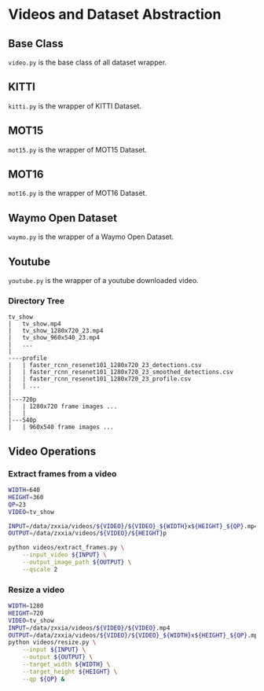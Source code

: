 # Videos and Dataset Abstraction

## Base Class
```video.py``` is the base class of all dataset wrapper. 

## KITTI
```kitti.py``` is the wrapper of KITTI Dataset. 

## MOT15
```mot15.py``` is the wrapper of MOT15 Dataset. 

## MOT16
```mot16.py``` is the wrapper of MOT16 Dataset. 

## Waymo Open Dataset
```waymo.py``` is the wrapper of a Waymo Open Dataset. 

## Youtube
```youtube.py``` is the wrapper of a youtube downloaded video. 

### Directory Tree
```text
tv_show
|   tv_show.mp4
|   tv_show_1280x720_23.mp4
|   tv_show_960x540_23.mp4
|   ...
|
----profile
|   | faster_rcnn_resenet101_1280x720_23_detections.csv
|   | faster_rcnn_resenet101_1280x720_23_smoothed_detections.csv
|   | faster_rcnn_resenet101_1280x720_23_profile.csv
|   | ...
|
|---720p
|   | 1280x720 frame images ...
|   |
|---540p
|   | 960x540 frame images ...
```

## Video Operations
### Extract frames from a video
```bash
WIDTH=640
HEIGHT=360
QP=23
VIDEO=tv_show

INPUT=/data/zxxia/videos/${VIDEO}/${VIDEO}_${WIDTH}x${HEIGHT}_${QP}.mp4
OUTPUT=/data/zxxia/videos/${VIDEO}/${HEIGHT}p

python videos/extract_frames.py \
    --input_video ${INPUT} \
    --output_image_path ${OUTPUT} \
    --qscale 2
```

### Resize a video
```bash
WIDTH=1280
HEIGHT=720
VIDEO=tv_show
INPUT=/data/zxxia/videos/${VIDEO}/${VIDEO}.mp4
OUTPUT=/data/zxxia/videos/${VIDEO}/${VIDEO}_${WIDTH}x${HEIGHT}_${QP}.mp4
python videos/resize.py \
    --input ${INPUT} \
    --output ${OUTPUT} \
    --target_width ${WIDTH} \
    --target_height ${HEIGHT} \
    --qp ${QP} &
```
